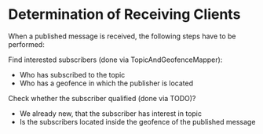 # Determination of Receiving Clients

When a published message is received, the following steps have to be performed:

Find interested subscribers (done via TopicAndGeofenceMapper):
- Who has subscribed to the topic
- Who has a geofence in which the publisher is located

Check whether the subscriber qualified (done via TODO)?
- We already new, that the subscriber has interest in topic
- Is the subscribers located inside the geofence of the published message
